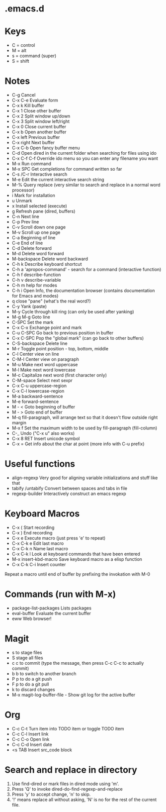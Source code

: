 .emacs.d
========

Keys
====
* C = control
* M = alt
* s = command (super)
* S = shift

Notes
=====
* C-g            Cancel
* C-x C-e        Evaluate form
* C-x k          Kill buffer
* C-x 1          Close other buffer
* C-x 2          Split window up/down
* C-x 3          Split window left/right
* C-x 0          Close current buffer
* C-x b          Open another buffer
* C-x left       Previous buffer
* C-x right      Next buffer
* C-x C-b        Open fancy buffer menu
* C-d            Open dired in the current folder when searching for files using ido
* C-x C-f C-f    Override ido menu so you can enter any filename you want
* M-x            Run command
* M-x <text> SPC Get completions for command written so far
* C-s /C-r       Interactive search
* M-e            Edit the current interactive search string
* M-%            Query replace (very similar to search and replace in a normal word processor)
* i              Mark for installation
* u              Unmark
* x              Install selected (execute)
* g              Refresh pane (dired, buffers)
* C-n            Next line
* C-p            Prev line
* C-v            Scroll down one page
* M-v            Scroll up one page
* C-a            Beginning of line
* C-e            End of line
* C-d            Delete forward
* M-d            Delete word forward
* M-backspace    Delete word backward
* C-h k          Describe keyboard shortcut
* C-h a          'apropos-command' - search for a command (interactive function)
* C-h f          describe-function
* C-h v          describe-variable
* C-h m          help for modes
* C-h i          Open Info, the documentation browser (contains documentation for Emacs and modes) 
* q              close "pane" (what's the real word?)
* C-y            Yank (paste)
* M-y            Cycle through kill ring (can only be used after yanking)
* M-g M-g        Goto line
* C-SPC          Set the mark
* C-x C-x        Exchange point and mark
* C-u C-SPC      Go back to previous position in buffer
* C-x C-SPC      Pop the "global mark" (can go back to other buffers)
* C-S-backspace  Delete line
* M-r            Toggle point position - top, bottom, middle
* C-l            Center view on line
* C-M-l          Center view on paragraph
* M-u            Make next word uppercase
* M-l            Make next word lowercase
* M-c            Capitalize next word (first character only)
* C-M-space      Select next sexpr
* C-x C-u        uppercase-region
* C-x C-l        lowercase-region
* M-a            backward-sentence
* M-e            forward-sentence
* M - <          Goto beginning of buffer
* M - >          Goto end of buffer
* M-q            fill-paragraph, will arrange text so that it doesn't flow outside right margin
* M-x f          Set the maximum width to be used by fill-paragraph (fill-column)
* C-_            Undo ("C-x u" also works)
* C-x 8 RET      Insert unicode symbol
* C-x =          Get info about the char at point (more info with C-u prefix)

Useful functions
================
* align-regexp      Very good for aligning variable initializations and stuff like that
* tabify /untabify  Convert between spaces and tabs in file
* regexp-builder    Interactively construct an emacs regexp

Keyboard Macros
===============
* C-x (     Start recording
* C-x )     End recording
* C-x e     Execute macro (just press 'e' to repeat)
* C-x C-k e Edit last macro
* C-x C-k n Name last macro
* C-x C-k l Look at keyboard commands that have been entered
* M-x insert-kbd-macro Save keyboard macro as a elisp function
* C-x C-k C-i Insert counter

Repeat a macro until end of buffer by prefixing the invokation with M-0

Commands (run with M-x)
=======================
* package-list-packages  Lists packages
* eval-buffer            Evaluate the current buffer
* eww                    Web browser!

Magit
=====
* s      to stage files
* S      stage all files
* c c    to commit (type the message, then press C-c C-c to actually commit)
* b b    to switch to another branch
* P p    to do a git push
* F p    to do a git pull
* k      to discard changes
* M-x magit-log-buffer-file - Show git log for the active buffer

Org
===
* C-c C-t Turn item into TODO item or toggle TODO item
* C-c C-l Insert link
* C-c C-o Open link
* C-c C-d Insert date
* <s TAB  Insert src_code block

Search and replace in directory
==============================
1. Use find-dired or mark files in dired mode using 'm'.
2. Press 'Q' to invoke dired-do-find-regexp-and-replace
3. Press 'y' to accept change, 'n' to skip.
4. '!' means replace all without asking, 'N' is no for the rest of the current file.
